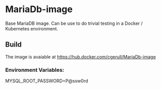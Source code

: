 # MariaDb-image

Base MariaDB image. Can be use to do trivial testing in a Docker / Kubernetes 
environment.

## Build

The image is avaiable at https://hub.docker.com/cgerull/MariaDb-image

### Environment Variables:
MYSQL_ROOT_PASSWORD=P@ssw0rd


